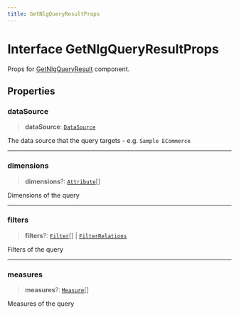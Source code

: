 ```yaml
---
title: GetNlgQueryResultProps
---
```


# Interface GetNlgQueryResultProps

Props for [GetNlgQueryResult](../generative-ai/function.GetNlgQueryResult.md) component.

## Properties

### dataSource

> **dataSource**: [`DataSource`](../../sdk-data/type-aliases/type-alias.DataSource.md)

The data source that the query targets - e.g. `Sample ECommerce`

***

### dimensions

> **dimensions**?: [`Attribute`](../../sdk-data/interfaces/interface.Attribute.md)[]

Dimensions of the query

***

### filters

> **filters**?: [`Filter`](../../sdk-data/interfaces/interface.Filter.md)[] \| [`FilterRelations`](../../sdk-data/interfaces/interface.FilterRelations.md)

Filters of the query

***

### measures

> **measures**?: [`Measure`](../../sdk-data/interfaces/interface.Measure.md)[]

Measures of the query
